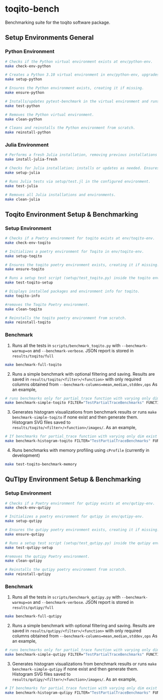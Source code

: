 # toqito-bench
Benchmarking suite for the toqito software package.

## Setup Environments General

### Python Environment
```bash
# Checks if the Python virtual environment exists at env/python-env.
make check-env-python

# Creates a Python 3.10 virtual environment in env/python-env, upgrades pip.
make setup-python

# Ensures the Python environment exists, creating it if missing.
make ensure-python

# Installs/updates pytest-benchmark in the virtual environment and runs setup/test.py.
make test-python

# Removes the Python virtual environment.
make clean-python

# Cleans and reinstalls the Python environment from scratch.
make reinstall-python
```
### Julia Environment

```bash
# Performs a fresh Julia installation, removing previous installations and setting up a new environment with BenchmarkTools.
make install-julia-fresh

# Checks for Julia installation; installs or updates as needed. Ensures BenchmarkTools is available in the project environment.
make setup-julia

# Runs Julia tests via setup/test.jl in the configured environment.
make test-julia

# Removes all Julia installations and environments.
make clean-julia
```

## Toqito Environment Setup & Benchmarking

### Setup Environment

```bash
# Checks if a Poetry environment for toqito exists at env/toqito-env.
make check-env-toqito

# Initializes a poetry environment for Toqito in env/toqito-env.
make setup-toqito

# Ensures the toqito poetry environment exists, creating it if missing.
make ensure-toqito

# Runs a setup test script (setup/test_toqito.py) inside the toqito environment.
make test-toqito-setup 

# Displays installed packages and environment info for toqito.
make toqito-info

#removes the Toqito Poetry environment.
make clean-toqito

# Reinstalls the toqito poetry environment from scratch.
make reinstall-toqito
```
### Benchmark

1. Runs all the tests in `scripts/benchmark_toqito.py` with `--benchmark-warmup=on` and `--benchmark-verbose`. JSON report is stored in `results/toqito/full`
```bash
make benchmark-full-toqito
```
2. Runs a simple benchmark with optional filtering and saving. Results are saved in `results/toqito/<filter>/<function>` with only required columns obtained from `--benchmark-columns=mean,median,stddev,ops`
As an example,
```bash
# runs benchmarks only for partial_trace function with varying only dim and displays the results but does not save them.
make benchmark-simple-toqito FILTER="TestPartialTraceBenchmarks" FUNCTION="test_bench__partial_trace__vary__dim" SAVE=false
```

3. Generates histogram visualizations from benchmark results or runs `make benchmark-simple-toqito` if none exist and then generate them. Histogram SVG files saved to `results/toqito/<filter>/<function>/images/`. As an example,

```bash
# If benchmarks for partial_trace function with varying only dim exist in isolation then constructs histogram through it else runs simple benchmarks for toqito with specified arguments and then construct it.
make benchmark-histogram-toqito FILTER="TestPartialTraceBenchmarks" FUNCTION="test_bench__partial_trace__vary__dim"
```

4. Runs benchmarks with memory profiling using `cProfile` (currently in development)
```bash
make test-toqito-benchmark-memory
```
## QuTIpy Environment Setup & Benchmarking

### Setup Environment

```bash
# Checks if a Poetry environment for qutipy exists at env/qutipy-env.
make check-env-qutipy

# Initializes a poetry environment for qutipy in env/qutipy-env.
make setup-qutipy

# Ensures the qutipy poetry environment exists, creating it if missing.
make ensure-qutipy

# Runs a setup test script (setup/test_qutipy.py) inside the qutipy environment.
make test-qutipy-setup 

#removes the qutipy Poetry environment.
make clean-qutipy

# Reinstalls the qutipy poetry environment from scratch.
make reinstall-qutipy
```

### Benchmark

1. Runs all the tests in `scripts/benchmark_qutipy.py` with `--benchmark-warmup=on` and `--benchmark-verbose`. JSON report is stored in `results/qutipy/full`
```bash
make benchmark-full-qutipy
```
2. Runs a simple benchmark with optional filtering and saving. Results are saved in `results/qutipy/<filter>/<function>` with only required columns obtained from `--benchmark-columns=mean,median,stddev,ops`
As an example,
```bash
# runs benchmarks only for partial_trace function with varying only dim and displays the results but does not save them.
make benchmark-simple-qutipy FILTER="TestPartialTraceBenchmarks" FUNCTION="test_bench__partial_trace__vary__dim" SAVE=false
```

3. Generates histogram visualizations from benchmark results or runs `make benchmark-simple-qutipy` if none exist and then generate them. Histogram SVG files saved to `results/qutipy/<filter>/<function>/images/`. As an example,

```bash
# If benchmarks for partial_trace function with varying only dim exist in isolation then constructs histogram through it else runs simple benchmarks for qutipy with specified arguments and then construct it.
make benchmark-histogram-qutipy FILTER="TestPartialTraceBenchmarks" FUNCTION="test_bench__partial_trace__vary__dim"
```